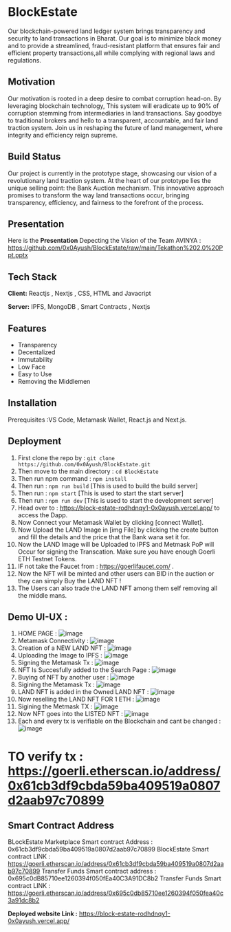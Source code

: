 
# BlockEstate 

Our blockchain-powered land ledger system brings transparency and security to land transactions in Bharat. Our goal is to minimize black money and to provide a streamlined, fraud-resistant
platform that ensures fair and efficient property transactions,all while complying with regional laws and regulations.


## Motivation

Our motivation is rooted in a deep desire to combat corruption head-on. By leveraging blockchain technology, This system will eradicate up to 90% of corruption stemming from intermediaries in land transactions. Say goodbye to traditional brokers and hello to a transparent, accountable, and fair land traction system. Join us in reshaping the future of land management, where integrity and efficiency reign supreme.    

  
## Build Status 

Our project is currently in the prototype stage, showcasing our vision of a revolutionary land traction system. At the heart of our prototype lies the unique selling point: the Bank Auction mechanism. This innovative approach promises to transform the way land transactions occur, bringing transparency, efficiency, and fairness to the forefront of the process.

## Presentation 

Here is the **Presentation** Depecting the Vision of the Team AVINYA : https://github.com/0x0Ayush/BlockEstate/raw/main/Tekathon%202.0%20Ppt.pptx

## Tech Stack

**Client:** Reactjs , Nextjs , CSS, HTML and Javacript

**Server:** IPFS, MongoDB , Smart Contracts , Nextjs 


## Features

- Transparency
- Decentalized  
- Immutability 
- Low Face 
- Easy to Use 
- Removing the Middlemen 


## Installation

Prerequisites :VS Code, Metamask Wallet, React.js and Next.js.

## Deployment 

1) First clone the repo by : ``` git clone https://github.com/0x0Ayush/BlockEstate.git ```
2) Then move to the main directory : ``` cd BlockEstate ```
3) Then run npm command : ``` npm install ```
4) Then run : ``` npm run build ``` [This is used to build the build server] 
5) Then run : ``` npm start ```     [This is used to start the start server]
6) Then run : ``` npm run dev ```   [This is used to start the development server]
7) Head over to : https://block-estate-rodhdnqy1-0x0ayush.vercel.app/ to access the Dapp.
8) Now Connect your Metamask Wallet by clicking [connect Wallet].
9) Now Upload the LAND Image in [img File] by clicking the create button and fill the details and the price that the Bank wana set it for.
10) Now the LAND Image will be Uploaded to IPFS and Metmask PoP will Occur for signing the Transcation. Make sure you have enough Goerli ETH Testnet Tokens.
11) IF not take the Faucet from : https://goerlifaucet.com/ .
12) Now the NFT will be minted and other users can BID in the auction or they can simply Buy the LAND NFT !
13) The Users can also trade the LAND NFT among them self removing all the middle mans.

## Demo UI-UX : 

1) HOME PAGE : ![image](https://github.com/0x0Ayush/BlockEstate/assets/99666258/a1737b7e-5bad-421a-8333-88c38d237565)
2) Metamask Connectivity : ![image](https://github.com/0x0Ayush/BlockEstate/assets/99666258/e1bdd3ec-1468-4046-96a3-a0e1de551d28)
3) Creation of a NEW LAND NFT : ![image](https://github.com/0x0Ayush/BlockEstate/assets/99666258/03930a9a-8f8d-4a3d-bfb2-e2e89ebb3521)
4) Uploading the Image to IPFS : ![image](https://github.com/0x0Ayush/BlockEstate/assets/99666258/ed79f530-0e44-4521-816d-ae38a2ebdcd5)
5) Signing the Metamask Tx : ![image](https://github.com/0x0Ayush/BlockEstate/assets/99666258/c54e9570-70a9-494b-8326-3b986b4e1925)
6) NFT Is Succesfully added to the Search Page : ![image](https://github.com/0x0Ayush/BlockEstate/assets/99666258/32a4675e-6e33-4703-8216-6795b3e91734)
7) Buying of NFT by another user : ![image](https://github.com/0x0Ayush/BlockEstate/assets/99666258/80ccf94a-a7aa-457b-be68-6f27149c553d)
8) Sigining the Metamask Tx : ![image](https://github.com/0x0Ayush/BlockEstate/assets/99666258/5eec955e-1f7a-4c0c-9e26-30a455861870)
9) LAND NFT is added in the Owned LAND NFT : ![image](https://github.com/0x0Ayush/BlockEstate/assets/99666258/55435e19-686b-44b9-acb9-448127a1239b)
10) Now reselling the LAND NFT FOR 1 ETH : ![image](https://github.com/0x0Ayush/BlockEstate/assets/99666258/29bfe9f6-3b0f-47bd-8388-99e97e4dae2b)
11) Sigining the Metmask TX : ![image](https://github.com/0x0Ayush/BlockEstate/assets/99666258/d80dcb78-b29f-42ae-be21-6dee9b429d2a)
12) Now NFT goes into the LISTED NFT : ![image](https://github.com/0x0Ayush/BlockEstate/assets/99666258/47f6d538-7b5f-4512-ad62-b9e78c50cbf7)
13) Each and every tx is verifiable on the Blockchain and cant be changed : ![image](https://github.com/0x0Ayush/BlockEstate/assets/99666258/15715464-2178-4de5-beaa-aae07d5cdc72)

# TO verify tx : https://goerli.etherscan.io/address/0x61cb3df9cbda59ba409519a0807d2aab97c70899
    
## Smart Contract Address

BLockEstate Marketplace Smart contract Address : 0x61cb3df9cbda59ba409519a0807d2aab97c70899
BlockEstate Smart contract LINK : https://goerli.etherscan.io/address/0x61cb3df9cbda59ba409519a0807d2aab97c70899
Transfer Funds Smart contract address : 0x695c0dB85710ee1260394f050fEa40C3A91DC8b2
Transfer Funds Smart contract LINK : https://goerli.etherscan.io/address/0x695c0db85710ee1260394f050fea40c3a91dc8b2

**Deployed website Link :** https://block-estate-rodhdnqy1-0x0ayush.vercel.app/




